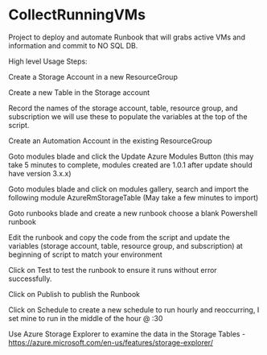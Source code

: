 # CollectRunningVMs
Project to deploy and automate Runbook that will grabs active VMs and information and commit to NO SQL DB.

High level Usage Steps:

Create a Storage Account in a new ResourceGroup
                
Create a new Table in the Storage account

Record the names of the storage account, table, resource group, and subscription we will use these to populate the variables at the top of the script.

Create an Automation Account in the existing ResourceGroup

Goto modules blade and click the Update Azure Modules Button (this may take 5 minutes to complete, modules created are 1.0.1 after update should have version 3.x.x)

Goto modules blade and click on modules gallery, search and import the following module AzureRmStorageTable (May take a few minutes to import)

Goto runbooks blade and create a new runbook choose a blank Powershell runbook

Edit the runbook and copy the code from the script and update the variables (storage account, table, resource group, and subscription) at beginning of script to match your environment

Click on Test to test the runbook to ensure it runs without error successfully.

Click on Publish to publish the Runbook

Click on Schedule to create a new schedule to run hourly and reoccurring, I set mine to run in the middle of the hour @ :30

Use Azure Storage Explorer to examine the data in the Storage Tables - https://azure.microsoft.com/en-us/features/storage-explorer/

